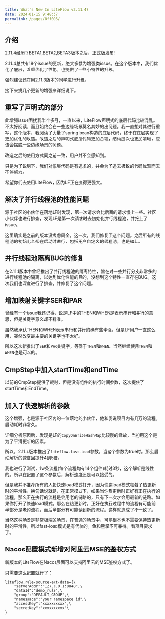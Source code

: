 ```yaml
---
title: What's New In LiteFlow v2.11.4?
date: 2024-01-15 9:48:57
permalink: /pages/8ff016/
---
```


## 介绍

2.11.4经历了BETA1,BETA2,BETA3版本之后，正式版发布!

2.11.4总共有18个issue的更新，绝大多数为增强类issue。在这个版本中，我们优化了底层，着重优化了性能。也提供了一些小特性的升级。

强烈建议还在用2.11.3版本的同学进行升级。

接下来挑几个更新的增强来详细说下。



## 重写了声明式的部分

此增强issue困扰我半个多月，一直以来，LiteFlow声明式的底层代码比较混乱。不太好阅读，而且始终会在一些边缘场景莫名其妙的出问题。我一直想对其进行重写，这个版本，我阅读了大量了spring bean构造的底层代码，终于在底层实现了更加优化的改造。改造之后的声明式底层代码更加合理，结构层次也更加清晰，应该会摆脱一些边缘场景的问题。

改造之后的使用方式同之前一致，用户并不会感知到。

只是为了说明下，我们对底层代码是有追求的，并会为了追去极致的代码优雅而去不停努力。

希望你们去使用LiteFlow，因为LF正在变得更强大。



## 解决了并行线程池的性能问题

源于社区的小伙伴在落地LF时发现，第一次请求会比后面的请求慢上一些。社区小伙伴也进行排查，发现LF是第一次请求时去初始化并行线程池，并报上了issue。

这里确实是之前的版本没考虑周全，这一次，我们修复了这个问题。之后所有的线程池的初始化全都在启动时进行，包括用户自定义的线程池，也是如此。



## 并行线程池隔离BUG的修复

在2.11.1版本中曾经推出了并行线程池的隔离特性，旨在对一些并行分支非常多的进行线程池的隔离，以达到优化性能的目的，没想到这个特性一直存在BUG。这次我们也深度进行了排查，并修复了这个问题。



## 增加映射关键字SER和PAR

曾经有一个issue我还记得，说是LF中的THEN和WHEN是表示串行和并行的意思，但是关键字意义却不精准。

虽然我承认THEN和WHEN表示串行和并行的确有些牵强，但是LF用户一直这么用，突然改变最主要的关键字也不太好。

所以这次新推出了`SER`和`PAR`关键字，等同于`THEN`和`WHEN`。当然继续使用`THEN`和`WHEN`也是可以的。



## CmpStep中加入startTime和endTime

以前的CmpStep提供了耗时，但是没有组件的执行时间参数，这次提供了startTime和EndTime。



## 加入了快速解析的参数

这个增强，也是源于社区内的一位落地的小伙伴，他和我说项目内有几万的流程。启动耗时非常久。

详细分析原因后，发现是LF的`CopyOnWriteHashMap`比较慢的缘故，当初用这个是为了平滑更新的因素。

所以，2.11.4版本推出了`liteflow.fast-load`参数，当这个参数为true时。那么启动解析的速度回提升4到5倍。

我也进行了测试，1w条流程(每个流程均有14个组件)耗时3秒，这个解析是线性的。所以在配置了这个参数后，解析速度还是可以接受的。

但是我并不推荐所有的人把快速load模式打开，因为快速load模式牺牲了热更新时的平滑性。换句话说就是，在正常模式下，如果当你热更新时正好有正在执行的流程，那么正在执行的流程是会用老的链路的，只有下一次才会用最新的链路。如果你打开了快速load模式，那么在热更新时，正好在执行过程中的流程有可能前半部分是老的流程，而后半部分有可能读到新的流程。这样就造成了不一致了。

当然这种场景是非常极端的场景，在普通的场景中，可能根本也不需要保持热更新时的平滑性。所以fast-load模式是有代价的。鱼和熊掌不可兼得。看项目要求了。



## Nacos配置模式新增对阿里云MSE的鉴权方式

新版本的LiteFlow在Nacos层面可以支持阿里云的MSE鉴权方式了。

只需要这么配置就行了：

```properties
liteflow.rule-source-ext-data={\
    "serverAddr":"127.0.0.1:8848",\
    "dataId":"demo_rule",\
    "group":"DEFAULT_GROUP",\
    "namespace":"your namespace id",\
    "accessKey":"xxxxxxxxxx",\
    "secretKey":"xxxxxxxxxx"\
}
```





